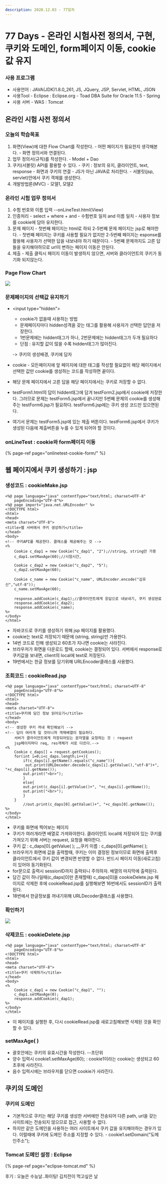 ```yaml
---
description: 2020.12.03 - 77일차
---
```


# 77 Days - 온라인 시험사전 정의서, 구현, 쿠키와 도메인, form페이지 이동, cookie값 유지

### 사용 프로그램

* 사용언어 : JAVA\(JDK\)1.8.0\_261, JS, JQuery, JSP, Servlet, HTML, JSON
* 사용Tool  - Eclipse : Eclipse.org - Toad DBA Suite for Oracle 11.5 - Spring
* 사용 서버 - WAS : Tomcat

## 온라인 시험 사전 정의서

### 오늘의 학습목표

1. 화면\(View\)에 대한 Flow Chart를 작성한다. - 어떤 페이지가 필요한지 생각해본다. - 화면 정의서와 연결된다.
2. 업무 정의서\(규칙\)를 작성한다. - Model + Dao
3. 쿠키\(서블릿\) API를 활용할 수 있다. - 쿠키 : 정보의 유지, 클라이언트, text, response - 화면과 쿠키의 연결 - JS가 아닌 JAVA로 처리한다. - 서블릿\(jsp, servlet\)안에서 쿠키 객체를 생성한다.
4. 개발방법론\(MVC\) - 모델1, 모델2

### 온라인 시험 업무 정의서

1. 수험 번호와 이름 입력 --onLineTest.html\(View\)
2. 인증처리 - select + where + and - 수험번호 일치 and 이름 일치 - 사용자 정보를 cookie에 담아 유지한다.
3. 문제 페이지 - 첫번째 페이지는 html로 하되 2-5번째 문제 페이지는 jsp로 해야한다. - 첫번째 페이지는 쿠키를 사용할 필요가 없지만 2-5번째 페이지는 esponse를 활용해 사용자가    선택한 답을 내보내야 하기 때문이다. - 5번째 문제까지도 고른 답들을 유지해야하므로 url이 변하는 페이지 이동은 안된다.  
4. 제출 - 제출 클릭시 페이지 이동이 발생하지 않으면, 서버와 클라이언트의 쿠키가 동기화 되지않는다.

### Page Flow Chart

![](../../../.gitbook/assets/dd.png)

### 문제페이지의 선택값 유지하기

* &lt;input type="hidden"&gt;  
  - cookie가 없을때 사용하는 방법  
  - 문제페이지마다 hidden성격을 갖는 태그를 활용해 사용자가 선택한 답안을 저장한다.  
  - 1번문제에는 hidden태그가 하나, 2번문제에는 hidden태그가 두개 필요하다  
  - 단점 : 유지할 값이 많을 수록 hidden태그가 많아진다.

  -&gt; 쿠키의 생성배경, 쿠키에 담자

* cookie - 모든페이지에 앞 페이지에 대한 태그를 작성할 필요없이 해당 페이지에서 선택한 값만 cookie를 생성하는 코드를 작성하면 끝이다.
* 해당 문제 페이지에서 고른 답을 해당 페이지에서는 쿠키로 저장할 수 없다.
* testForm1.html의 답이 hidden태그에 담겨 testForm2.jsp에서 cookie에 저장한다. 그러므로 문제는 testForm5.jsp에서 끝나지만 5번째 문제의 cookie를 생성해주는 testForm6.jsp가 필요하다.  testForm6.jsp에는 쿠키 생성 코드만 있으면된다.
* 여기서 문제는 testForm5.jsp에 있는 제출 버튼이다. testForm6.jsp에서 쿠키가 생성된 다음에 제출버튼을 누를 수 있게 되어야 할 것이다.

### onLineTest : cookie와 form페이지 이동

{% page-ref page="onlinetest-cookie-form/" %}

## 웹 페이지에서 쿠키 생성하기 : jsp

### 생성코드 : cookieMake.jsp

```markup
<%@ page language="java" contentType="text/html; charset=UTF-8"
    pageEncoding="UTF-8"%>
<%@ page import="java.net.URLEncoder" %>
<!DOCTYPE html>
<html>
<head>
<meta charset="UTF-8">
<title>웹 서버에서 쿠키 생성하기</title>
</head>
<body>
<!-- 쿠키API를 제공한다. 클래스를 제공해주는 것 -->
<%
	Cookie c_dap1 = new Cookie("c_dap1", "2");//string, string만 가용
	c_dap1.setMaxAge(60);//시험시간, 
	
	Cookie c_dap2 = new Cookie("c_dap2", "5");
	c_dap2.setMaxAge(60);
	
	Cookie c_name = new Cookie("c_name", URLEncoder.encode("김유신","utf-8"));
	c_name.setMaxAge(60);
	
	response.addCookie(c_dap1);//클라이언트에게 응답으로 내보내기, 쿠키 생성완료
	response.addCookie(c_dap2);
	response.addCookie(c_name);
%>
</body>
</html>
```

* 자바코드로 쿠키를 생성하기 위해 jsp 페이지를 활용했다.
* cookie는 text로 저장되기 때문에 \(string, string\)만 가용한다.
* 14번 코드로 인해  생성되고 60초가 지나면 cookie는 사라진다.
* 브라우저가 화면을 다운로드 할때, cookie는 결정되어 있다. 서버에서  response로 쿠키값을 보내면, client의 local에 text로 저장된다.
* 19번에서는 한글 정보를 담기위해  URLEncoder클래스를 사용했다.

### 조회코드 : cookieRead.jsp

```markup
<%@ page language="java" contentType="text/html; charset=UTF-8"
    pageEncoding="UTF-8"%>
<!DOCTYPE html>
<html>
<head>
<meta charset="UTF-8">
<title>쿠키에 담긴 정보 읽어오기</title>
</head>
<body>
<!-- 생성한 쿠키 꺼내 확인해보기 -->
<!-- 답이 여러개 일 것이니까 객체배열이 필요하다.
	서버가 클라이언트에게 저장되어있는 문자열을 요청하는 것 : request
	jsp페이지마다 req, res객체가 서로 다르다.-->
<%
	Cookie c_daps[] = request.getCookies();
	for(int i=0;i<c_daps.length;i++){
		if(c_daps[i].getName().equals("c_name")){
		 out.print(URLDecoder.decode(c_daps[i].getValue(),"utf-8")+", "+c_daps[i].getName());
		out.print("<br>");
		}
		else{
		out.print(c_daps[i].getValue()+", "+c_daps[i].getName());		
		out.print("<br>");
		}
	}
		//out.print(c_daps[0].getValue()+", "+c_daps[0].getName());	
%>
</body>
</html>
```

* 쿠키를 화면에 찍어보는 페이지
* 쿠키가 여러개라면 배열로 가져와야한다. 클라이언트 local에 저장되어 있는 쿠키를 가져오기 위해 서버는 request, 요청을 해야한다.
* 쿠키 값 : c\_daps\[0\].getValue\( \); __쿠키 이름 : c\_daps\[0\].getName\( \);
* 브라우저가 화면에 값을 출력할때, 쿠키는 이미 결정된 정보이므로 화면에 출력후 클라이언트에서 쿠키 값이 변경되면 반영할 수 없다. 반드시 페이지 이동\(새로고침\)이 있어야 동기화된다.
* for문으로 출력시 sessionID까지 출력되니 주의하자. 배열의 마지막에 출력된다.
* 담긴 값이 하나일때\(c\_daps\[0\]만 존재할때\) c\_daps\[0\]을 cookieDelete.jsp 페이지로 삭제한 후에 cookieRead.jsp를 실행해보면 16번에서도 sessionID가 출력된다.
* 18번에서 한글정보를 꺼내기위해 URLDecoder클래스를 사용했다.

### 확인하기

![](../../../.gitbook/assets/.png%20%2844%29.png)

### 삭제코드 : cookieDelete.jsp

```markup
<%@ page language="java" contentType="text/html; charset=UTF-8"
    pageEncoding="UTF-8"%>
<!DOCTYPE html>
<html>
<head>
<meta charset="UTF-8">
<title>쿠키 삭제하기</title>
</head>
<body>
<%
	Cookie c_dap1 = new Cookie("c_dap1", "");
	c_dap1.setMaxAge(0);
	response.addCookie(c_dap1);
%>
</body>
</html>
```

* 이 페이지를 실행한 후, 다시 cookieRead.jsp를 새로고침해보면 삭제된 것을 확인할 수 있다.

### setMaxAge\( \)

* 괄호안에는 쿠키의 유효시간을 작성한다. --초단위
* 양수 입력시 cookie1.setMaxAge\(60\); : cookie1이라는 cookie는 생성되고 60초후에 사라진다.
* 음수 입력시에는 브라우저를 닫으면 cookie가 사라진다.

## 쿠키의 도메인

### 쿠키의 도메인

* 기본적으로 쿠키는 해당 쿠키를 생성한 서버에만 전송되어 다른 path, url을 갖는 사이트에는 전송되지 않으므로 접근, 사용할 수 없다.
* 하지만 같은 도메인을 사용하는 여러 사이트에서 쿠키 값을 유지해야하는 경우가 있다. 이럴때에 쿠키에 도메인 주소를 지정할 수 있다. - cookie1.setDomain\("도메인주소"\);

### Tomcat 도메인 설정 : Eclipse

{% page-ref page="eclipse-tomcat.md" %}

후기 : 오늘은 수능날..화이팅! 김치전이 먹고싶은 날

